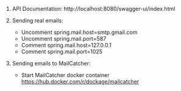 1. API Documentation: http://localhost:8080/swagger-ui/index.html


2. Sending real emails:
   - Uncomment spring.mail.host=smtp.gmail.com
   - Uncomment spring.mail.port=587
   - Comment spring.mail.host=127.0.0.1
   - Comment spring.mail.port=1025
   

3. Sending emails to MailCatcher:
   - Start MailCatcher docker container https://hub.docker.com/r/dockage/mailcatcher